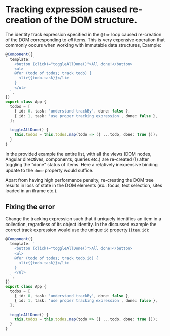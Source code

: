 # Tracking expression caused re-creation of the DOM structure.

The identity track expression specified in the `@for` loop caused re-creation of the DOM corresponding to _all_ items. This is very expensive operation that commonly occurs when working with immutable data structures, Example:

```typescript
@Component({
  template: `
    <button (click)="toggleAllDone()">All done!</button>
    <ul>
    @for (todo of todos; track todo) {
      <li>{{todo.task}}</li>
    }
    </ul>
  `,
})
export class App {
  todos = [
    { id: 0, task: 'understand trackBy', done: false },
    { id: 1, task: 'use proper tracking expression', done: false },
  ];

  toggleAllDone() {
    this.todos = this.todos.map(todo => ({ ...todo, done: true }));
  }
}
```

In the provided example the entire list, with all the views (DOM nodes, Angular directives, components, queries etc.) are re-created (!) after toggling the "done" status of items. Here a relatively inexpensive binding update to the `done` property would suffice. 

Apart from having high performance penalty, re-creating the DOM tree results in loss of state in the DOM elements (ex.: focus, text selection, sites loaded in an iframe etc.).

## Fixing the error

Change the tracking expression such that it uniquely identifies an item in a collection, regardless of its object identity. In the discussed example the correct track expression would use the unique `id` property (`item.id`):

```typescript
@Component({
  template: `
    <button (click)="toggleAllDone()">All done!</button>
    <ul>
    @for (todo of todos; track todo.id) {
      <li>{{todo.task}}</li>
    }
    </ul>
  `,
})
export class App {
  todos = [
    { id: 0, task: 'understand trackBy', done: false },
    { id: 1, task: 'use proper tracking expression', done: false },
  ];

  toggleAllDone() {
    this.todos = this.todos.map(todo => ({ ...todo, done: true }));
  }
}
```

